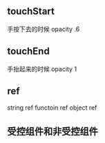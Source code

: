 ## touchStart
手按下去的时候
opacity .6

## touchEnd
手抬起来的时候
opacity 1

## ref
string ref
functoin ref
object ref

## 受控组件和非受控组件